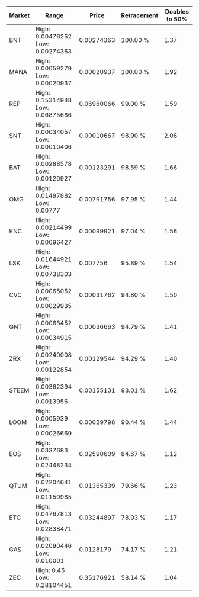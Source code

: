 | Market | Range | Price| Retracement | Doubles to 50% |
| --- | --- | --- | --- | --- |
| BNT | High: 0.00476252<br />Low: 0.00274363 | 0.00274363 | 100.00 % | 1.37 |
| MANA | High: 0.00059279<br />Low: 0.00020937 | 0.00020937 | 100.00 % | 1.92 |
| REP | High: 0.15314948<br />Low: 0.06875686 | 0.06960066 | 99.00 % | 1.59 |
| SNT | High: 0.00034057<br />Low: 0.00010406 | 0.00010667 | 98.90 % | 2.08 |
| BAT | High: 0.00288578<br />Low: 0.00120927 | 0.00123291 | 98.59 % | 1.66 |
| OMG | High: 0.01497882<br />Low: 0.00777 | 0.00791756 | 97.95 % | 1.44 |
| KNC | High: 0.00214499<br />Low: 0.00096427 | 0.00099921 | 97.04 % | 1.56 |
| LSK | High: 0.01644921<br />Low: 0.00738303 | 0.007756 | 95.89 % | 1.54 |
| CVC | High: 0.00065052<br />Low: 0.00029935 | 0.00031762 | 94.80 % | 1.50 |
| GNT | High: 0.00068452<br />Low: 0.00034915 | 0.00036663 | 94.79 % | 1.41 |
| ZRX | High: 0.00240008<br />Low: 0.00122854 | 0.00129544 | 94.29 % | 1.40 |
| STEEM | High: 0.00362394<br />Low: 0.0013956 | 0.00155131 | 93.01 % | 1.62 |
| LOOM | High: 0.0005939<br />Low: 0.00026669 | 0.00029798 | 90.44 % | 1.44 |
| EOS | High: 0.0337683<br />Low: 0.02448234 | 0.02590609 | 84.67 % | 1.12 |
| QTUM | High: 0.02204641<br />Low: 0.01150985 | 0.01365339 | 79.66 % | 1.23 |
| ETC | High: 0.04767813<br />Low: 0.02838471 | 0.03244897 | 78.93 % | 1.17 |
| GAS | High: 0.02090446<br />Low: 0.010001 | 0.0128179 | 74.17 % | 1.21 |
| ZEC | High: 0.45<br />Low: 0.28104451 | 0.35176921 | 58.14 % | 1.04 |
